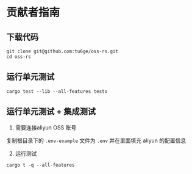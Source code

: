 # 贡献者指南

## 下载代码
```
git clone git@github.com:tu6ge/oss-rs.git
cd oss-rs
```

## 运行单元测试

```
cargo test --lib --all-features tests
```

## 运行单元测试 + 集成测试

1. 需要连接aliyun OSS 账号

复制根目录下的 `.env-example` 文件为 `.env` 并在里面填充 aliyun 的配置信息

2. 运行测试

```
cargo t -q --all-features
```
